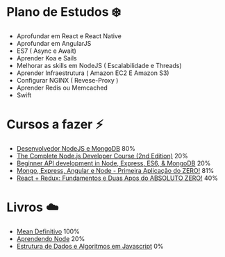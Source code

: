 # Plano de Estudos :snowflake:
 - Aprofundar em React e React Native
 - Aprofundar em AngularJS
 - ES7 ( Async e Await)
 - Aprender Koa e Sails
 - Melhorar as skills em NodeJS ( Escalabilidade e Threads)
 - Aprender Infraestrutura ( Amazon EC2 E Amazon S3)
 - Configurar NGINX ( Revese-Proxy )
 - Aprender Redis ou Memcached
 - Swift

# Cursos a fazer :zap:
 - [Desenvolvedor NodeJS e MongoDB](https://www.udemy.com/curso-completo-do-desenvolvedor-nodejs/) 80%
 - [The Complete Node.js Developer Course (2nd Edition)](https://www.udemy.com/the-complete-nodejs-developer-course-2/) 20%
 - [Beginner API development in Node, Express, ES6, & MongoDB](https://www.udemy.com/api-development/) 20%
 - [Mongo, Express, Angular e Node - Primeira Aplicação do ZERO!](https://www.udemy.com/mean-primeira-aplicacao-do-zero/) 81%
 - [React + Redux: Fundamentos e Duas Apps do ABSOLUTO ZERO!](https://www.udemy.com/react-redux-pt/) 40%

# Livros :cloud:
- [Mean Definitivo](https://novatec.com.br/livros/mean-definitivo/) 100%
- [Aprendendo Node](https://novatec.com.br/livros/aprendendo-node/) 20%
- [Estrutura de Dados e Algoritmos em Javascript](https://novatec.com.br/livros/estruturas-de-dados-algoritmos-em-javascript/) 0%
